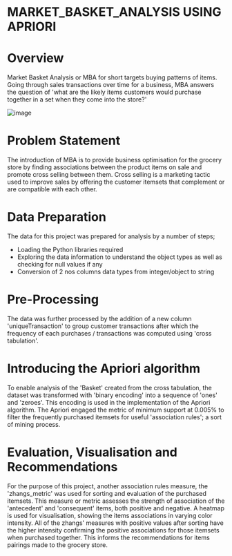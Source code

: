 # MARKET_BASKET_ANALYSIS USING APRIORI

# Overview
Market Basket Analysis or MBA for short targets buying patterns of items. Going through sales transactions over time for a business, MBA answers the question of 'what are the likely items customers would purchase together in a set when they come into the store?'

![image](https://github.com/Christiana286/Market_Basket_Analysis/assets/139984557/b42474d5-2500-44aa-8a88-effe83121c3c)

# Problem Statement
The introduction of MBA is to provide business optimisation for the grocery store by finding associations between the product items on sale and promote cross selling between them. Cross selling is a marketing tactic used to improve sales by offering the customer itemsets that complement or are compatible with each other.

# Data Preparation
The data for this project was prepared for analysis by a number of steps;
- Loading the Python libraries required
- Exploring the data information to understand the object types as well as checking for null values if any
- Conversion of 2 nos columns data types from integer/object to string

# Pre-Processing
The data was further processed by the addition of a new column 'uniqueTransaction' to group customer transactions after which the frequency of each purchases / transactions was computed using 'cross tabulation'.

# Introducing the Apriori algorithm
To enable analysis of the 'Basket' created from the cross tabulation, the dataset was transformed with 'binary encoding' into a sequence of 'ones' and 'zeroes'. This encoding is used in the implementation of the Apriori algorithm. The Apriori engaged the metric of minimum support at 0.005% to filter the frequently purchased itemsets for useful 'association rules'; a sort of mining process.

# Evaluation, Visualisation and Recommendations
For the purpose of this project, another association rules measure, the 'zhangs_metric' was used for sorting and evaluation of the purchased itemsets. This measure or metric assesses the strength of association of the 'antecedent' and 'consequent' items, both positive and negative.
A heatmap is used for visualisation, showing the items associations in varying color intensity. All of the zhangs' measures with positive values after sorting have the higher intensity confirming the positive associations for those itemsets when purchased together. This informs the recommendations for items pairings made to the grocery store.
